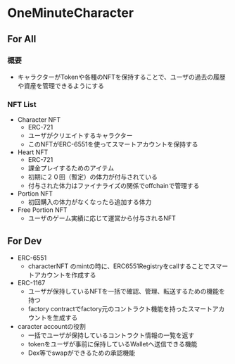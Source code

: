 # OneMinuteCharacter
## For All
### 概要
- キャラクターがTokenや各種のNFTを保持することで、ユーザの過去の履歴や資産を管理できるようにする

### NFT List
- Character NFT
  - ERC-721 
  - ユーザがクリエイトするキャラクター
  - このNFTがERC-6551を使ってスマートアカウントを保持する
- Heart NFT
  - ERC-721
  - 課金プレイするためのアイテム
  - 初期に２０回（暫定）の体力が付与されている
  - 付与された体力はファイナライズの関係でoffchainで管理する
- Portion NFT
  - 初回購入の体力がなくなったら追加する体力
- Free Portion NFT
  - ユーザのゲーム実績に応じて運営から付与されるNFT

## For Dev
- ERC-6551
  - characterNFT のmintの時に、ERC6551Registryをcallすることでスマートアカウントを作成する
- ERC-1167
  - ユーザが保持しているNFTを一括で確認、管理、転送するための機能を持つ
  - factory contractでfactory元のコントラクト機能を持ったスマートアカウントを生成する
- caracter accountの役割
  - 一括でユーザが保持しているコントラクト情報の一覧を返す
  - tokenをユーザが事前に保持しているWalletへ送信できる機能
  - Dex等でswapができるための承認機能